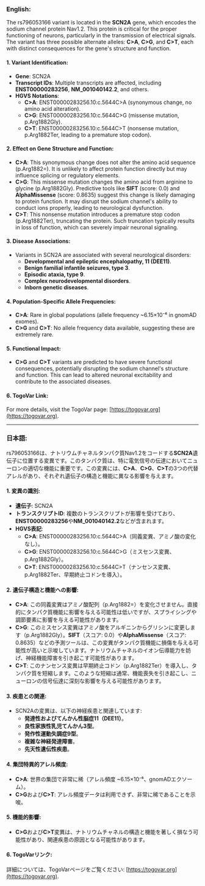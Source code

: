 ### English:
The rs796053166 variant is located in the **SCN2A** gene, which encodes the sodium channel protein Nav1.2. This protein is critical for the proper functioning of neurons, particularly in the transmission of electrical signals. The variant has three possible alternate alleles: **C>A**, **C>G**, and **C>T**, each with distinct consequences for the gene's structure and function.

#### 1. **Variant Identification**:
- **Gene**: SCN2A
- **Transcript IDs**: Multiple transcripts are affected, including **ENST00000283256**, **NM_001040142.2**, and others.
- **HGVS Notations**:
  - **C>A**: ENST00000283256.10:c.5644C>A (synonymous change, no amino acid alteration).
  - **C>G**: ENST00000283256.10:c.5644C>G (missense mutation, p.Arg1882Gly).
  - **C>T**: ENST00000283256.10:c.5644C>T (nonsense mutation, p.Arg1882Ter, leading to a premature stop codon).

#### 2. **Effect on Gene Structure and Function**:
- **C>A**: This synonymous change does not alter the amino acid sequence (p.Arg1882=). It is unlikely to affect protein function directly but may influence splicing or regulatory elements.
- **C>G**: This missense mutation changes the amino acid from arginine to glycine (p.Arg1882Gly). Predictive tools like **SIFT** (score: 0.0) and **AlphaMissense** (score: 0.8635) suggest this change is likely damaging to protein function. It may disrupt the sodium channel's ability to conduct ions properly, leading to neurological dysfunction.
- **C>T**: This nonsense mutation introduces a premature stop codon (p.Arg1882Ter), truncating the protein. Such truncation typically results in loss of function, which can severely impair neuronal signaling.

#### 3. **Disease Associations**:
- Variants in SCN2A are associated with several neurological disorders:
  - **Developmental and epileptic encephalopathy, 11 (DEE11)**.
  - **Benign familial infantile seizures, type 3**.
  - **Episodic ataxia, type 9**.
  - **Complex neurodevelopmental disorders**.
  - **Inborn genetic diseases**.

#### 4. **Population-Specific Allele Frequencies**:
- **C>A**: Rare in global populations (allele frequency ~6.15×10⁻⁶ in gnomAD exomes).
- **C>G** and **C>T**: No allele frequency data available, suggesting these are extremely rare.

#### 5. **Functional Impact**:
- **C>G** and **C>T** variants are predicted to have severe functional consequences, potentially disrupting the sodium channel's structure and function. This can lead to altered neuronal excitability and contribute to the associated diseases.

#### 6. **TogoVar Link**:
For more details, visit the TogoVar page: [https://togovar.org](https://togovar.org).

---

### 日本語:
rs796053166は、ナトリウムチャネルタンパク質Nav1.2をコードする**SCN2A**遺伝子に位置する変異です。このタンパク質は、特に電気信号の伝達においてニューロンの適切な機能に重要です。この変異には、**C>A**、**C>G**、**C>T**の3つの代替アレルがあり、それぞれ遺伝子の構造と機能に異なる影響を与えます。

#### 1. **変異の識別**:
- **遺伝子**: SCN2A
- **トランスクリプトID**: 複数のトランスクリプトが影響を受けており、**ENST00000283256**や**NM_001040142.2**などが含まれます。
- **HGVS表記**:
  - **C>A**: ENST00000283256.10:c.5644C>A（同義変異、アミノ酸の変化なし）。
  - **C>G**: ENST00000283256.10:c.5644C>G（ミスセンス変異、p.Arg1882Gly）。
  - **C>T**: ENST00000283256.10:c.5644C>T（ナンセンス変異、p.Arg1882Ter、早期終止コドンを導入）。

#### 2. **遺伝子構造と機能への影響**:
- **C>A**: この同義変異はアミノ酸配列（p.Arg1882=）を変化させません。直接的にタンパク質機能に影響を与える可能性は低いですが、スプライシングや調節要素に影響を与える可能性があります。
- **C>G**: このミスセンス変異はアミノ酸をアルギニンからグリシンに変更します（p.Arg1882Gly）。**SIFT**（スコア: 0.0）や**AlphaMissense**（スコア: 0.8635）などの予測ツールは、この変異がタンパク質機能に損傷を与える可能性が高いと示唆しています。ナトリウムチャネルのイオン伝導能力を妨げ、神経機能障害を引き起こす可能性があります。
- **C>T**: このナンセンス変異は早期終止コドン（p.Arg1882Ter）を導入し、タンパク質を短縮します。このような短縮は通常、機能喪失を引き起こし、ニューロンの信号伝達に深刻な影響を与える可能性があります。

#### 3. **疾患との関連**:
- SCN2Aの変異は、以下の神経疾患と関連しています:
  - **発達性およびてんかん性脳症11（DEE11）**。
  - **良性家族性乳児てんかん3型**。
  - **発作性運動失調症9型**。
  - **複雑な神経発達障害**。
  - **先天性遺伝性疾患**。

#### 4. **集団特異的アレル頻度**:
- **C>A**: 世界の集団で非常に稀（アレル頻度 ~6.15×10⁻⁶、gnomADエクソーム）。
- **C>G**および**C>T**: アレル頻度データは利用できず、非常に稀であることを示唆。

#### 5. **機能的影響**:
- **C>G**および**C>T**変異は、ナトリウムチャネルの構造と機能を著しく損なう可能性があり、関連疾患の原因となる可能性があります。

#### 6. **TogoVarリンク**:
詳細については、TogoVarページをご覧ください: [https://togovar.org](https://togovar.org).